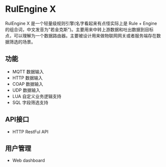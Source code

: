 # RulEngine X
RulEngine X 是一个轻量级规则引擎(名字看起来有点怪实际上是 Rule + Engine 的组合词，中文发音为"若金克斯")。主要用来中转上游数据和吐出数据到目标点，可以理解为一个数据路由器。主要被设计用来做物联网网关或者服务端存在数据筛选的场景。
## 功能
- MQTT 数据输入
- HTTP 数据输入
- COAP 数据输入
- UDP 数据输入
- LUA 自定义业务逻辑支持
- SQL 字段筛选支持

## API接口
- HTTP RestFul API
## 用户管理
- Web dashboard